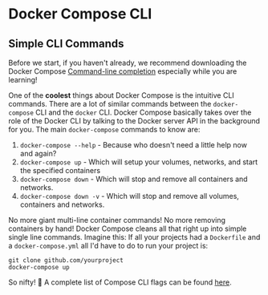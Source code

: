 # Docker Compose CLI

## Simple CLI Commands
Before we start, if you haven't already, we recommend downloading the Docker Compose [Command-line completion][cl-c] especially while you are learning!

One of the **coolest** things about Docker Compose is the intuitive CLI commands. There are a lot of similar commands between the `docker-compose` CLI and the `docker` CLI. Docker Compose basically takes over the role of the Docker CLI by talking to the Docker server API in the background for you. The main `docker-compose` commands to know are:

1. `docker-compose --help` - Because who doesn't need a little help now and again?
2. `docker-compose up` - Which will setup your volumes, networks, and start the specified containers
3. `docker-compose down` - Which will stop and remove all containers and networks.
3. `docker-compose down -v` - Which will stop and remove all volumes, containers and networks.

No more giant multi-line container commands! No more removing containers by hand! Docker Compose cleans all that right up into simple single line commands. Imagine this: If all your projects had a `Dockerfile` and a `docker-compose.yml` all I'd have to do to run your project is:

```ssh
git clone github.com/yourproject
docker-compose up
```

So nifty! 🙌 A complete list of Compose CLI flags can be found [here][compose-cli].

[cl-c]: https://docs.docker.com/compose/completion/
[compose-cli]: https://docs.docker.com/compose/reference/overview/



